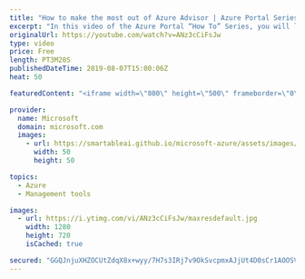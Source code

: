 ```yaml
---
title: "How to make the most out of Azure Advisor | Azure Portal Series"
excerpt: "In this video of the Azure Portal “How To” Series, you will learn how to make the most out of Azure Advisor to optimize your Azure workloads.    Try out these features in the Azure portal: https://portal.azure.com    Keep connected on Twitter: https://twitter.com/AzurePortal      And make sure to keep"
originalUrl: https://youtube.com/watch?v=ANz3cCiFsJw
type: video
price: Free
length: PT3M20S
publishedDateTime: 2019-08-07T15:00:06Z
heat: 50

featuredContent: "<iframe width=\"800\" height=\"500\" frameborder=\"0\" src=\"https://www.youtube.com/embed/ANz3cCiFsJw\" allow=\"accelerometer; autoplay; encrypted-media; gyroscope; picture-in-picture\" allowfullscreen></iframe>"

provider:
  name: Microsoft
  domain: microsoft.com
  images:
    - url: https://smartableai.github.io/microsoft-azure/assets/images/organizations/microsoft.com-50x50.jpg
      width: 50
      height: 50

topics:
  - Azure
  - Management tools

images:
  - url: https://i.ytimg.com/vi/ANz3cCiFsJw/maxresdefault.jpg
    width: 1280
    height: 720
    isCached: true

secured: "GGQJnjuXHZOCUtZdqX8x+wyy/7H7s3IRj7v9OkSvcpmxAJjUt4D0sCr1AOOSVWER99/PmP0nDwqHJ/VADRZnrsvgIEvcDMq1LSd2AEBrln1plqXkBSvrEgRyfi2/M0uY+9HlG9DB9exbnodbOj0G5ck/gji5wjXE7oUrUKL8YaNJmc1li8iih6YyGuYpJr6JyY6EQC77+S7IMNlF3L7zwQmnIkNbT3xoaXyuNA68etUm6ln/tJjeWzVWngFTYut9mYryw8SeEVzvl0j43g7U18v9YVLj+Dd80xzW0skW1TT6nXgoRA78BFnSDWw7Jnz0nwyqkyXzJ9avTrggUkhm+g2HHr96CjJQv0q4Ge5LrnXMa3bFC+2fvJwcOfdQQbbN3995R7Q2+WQS/y3VT1160obYHbC9LyGlIsWmrhG07TA=;MNONpH6SwxuY3LptUPkwyA=="
---
```



